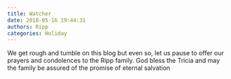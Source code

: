 ```yaml
---
title: Watcher
date: 2018-05-16 19:44:31
authors: Ripp
categories: Holiday
---
```


 We get rough and tumble on this blog but even so, let us pause to offer our prayers and condolences to the Ripp family.   God bless the Tricia and may the family be assured of the promise of eternal salvation